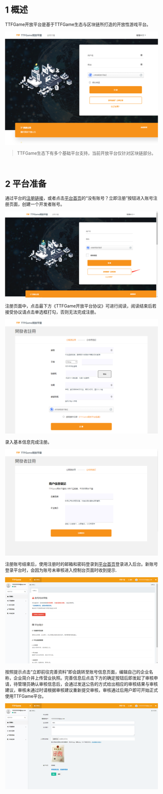 # 1 概述

TTFGame开放平台是基于TTFGame生态与区块链所打造的开放性游戏平台。

![preview](../img/ttfgame_preview_01.png)

> TTFGame生态下有多个基础平台支持，当前开放平台仅针对区块链部分。

  <br />

# 2 平台准备

通过平台的[注册链接](http://ttftest.dashgame.com/admin/index/merchat_register1 ':target=_blank')，或者点击[平台首页](http://ttftest.dashgame.com ':target=_blank')的“没有账号？立即注册”按钮进入账号注册页面，创建一个开发者账号。

![账号注册](../img/ttfgame_doc_img_001.png)

注册页面中，点击最下方《TTFGame开放平台协议》可进行阅读，阅读结束后若接受协议请点击单选框打勾，否则无法完成注册。

![注册页面](../img/ttfgame_preview_02.png)

录入基本信息完成注册。

![preview](../img/ttfgame_preview_03.png)

注册账号结束后，使用注册时的邮箱和密码登录到[平台首页](http://ttftest.dashgame.com ':target=_blank')登录进入后台。新账号登录平台时，会因为账号未审核进入控制台页面时收到提示.

![未审核控制台](../img/ttfgame_doc_img_057.png)

按照提示点击“立即前往完善资料”即会跳转至账号信息页面，编辑自己的企业名称，企业简介并上传营业执照。完善信息后点击下方的确定按钮后即发起了审核申请，待管理员确认审核信息后，会通过发送公告的方式给出相应的审核结果与审核建议，审核未通过时请根据审核建议重新提交审核，审核通过后用户即可开始正式使用TTFGame平台。

![完善资料](../img/ttfgame_doc_img_059.png)


  <br />


